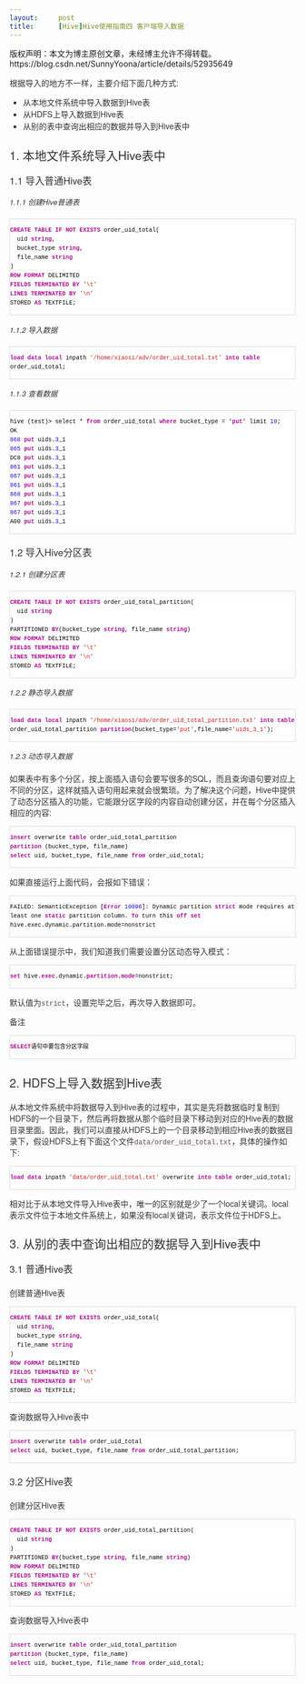 ```yaml
---
layout:     post
title:      [Hive]Hive使用指南四 客户端导入数据
---
```

<div id="article_content" class="article_content clearfix csdn-tracking-statistics" data-pid="blog" data-mod="popu_307" data-dsm="post">
								<div class="article-copyright">
					版权声明：本文为博主原创文章，未经博主允许不得转载。					https://blog.csdn.net/SunnyYoona/article/details/52935649				</div>
								            <link rel="stylesheet" href="https://csdnimg.cn/release/phoenix/template/css/ck_htmledit_views-f76675cdea.css">
						<div class="htmledit_views" id="content_views">
                <p style="font-family:Arial;font-size:15px;line-height:24px;"></p><p style="color:rgb(51,51,51);font-family:'Helvetica Neue', Helvetica, Arial, sans-serif;font-size:14px;">根据导入的地方不一样，主要介绍下面几种方式:</p><ul style="color:rgb(51,51,51);font-family:'Helvetica Neue', Helvetica, Arial, sans-serif;font-size:14px;"><li style="line-height:1.5;">从本地文件系统中导入数据到Hive表</li><li style="line-height:1.5;">从HDFS上导入数据到Hive表</li><li style="line-height:1.5;">从别的表中查询出相应的数据并导入到Hive表中</li></ul><h3 id="1-hive" style="font-family:'Helvetica Neue', Helvetica, Arial, sans-serif;font-weight:500;line-height:1.1;color:rgb(51,51,51);font-size:1.5em;">1. 本地文件系统导入Hive表中<a href="http://gitlab.corp.qunar.com/jifeng.si/learningnotes/blob/master/IT/%E5%A4%A7%E6%95%B0%E6%8D%AE/Hive/%5BHive%5DHive%E4%BD%BF%E7%94%A8%E6%8C%87%E5%8D%97%E5%9B%9B%20%E5%AE%A2%E6%88%B7%E7%AB%AF%E5%AF%BC%E5%85%A5%E6%95%B0%E6%8D%AE.md#1-hive" rel="nofollow" style="background:transparent;color:rgb(68,110,155);"></a></h3><h4 id="1-1-hive" style="font-family:'Helvetica Neue', Helvetica, Arial, sans-serif;font-weight:500;line-height:1.1;color:rgb(51,51,51);font-size:1.2em;">1.1 导入普通Hive表<a href="http://gitlab.corp.qunar.com/jifeng.si/learningnotes/blob/master/IT/%E5%A4%A7%E6%95%B0%E6%8D%AE/Hive/%5BHive%5DHive%E4%BD%BF%E7%94%A8%E6%8C%87%E5%8D%97%E5%9B%9B%20%E5%AE%A2%E6%88%B7%E7%AB%AF%E5%AF%BC%E5%85%A5%E6%95%B0%E6%8D%AE.md#1-1-hive" rel="nofollow" style="background:transparent;color:rgb(68,110,155);"></a></h4><h5 id="1-1-1-hive" style="font-family:'Helvetica Neue', Helvetica, Arial, sans-serif;font-weight:500;line-height:1.1;color:rgb(51,51,51);font-size:13px;">1.1.1 创建Hive普通表<a href="http://gitlab.corp.qunar.com/jifeng.si/learningnotes/blob/master/IT/%E5%A4%A7%E6%95%B0%E6%8D%AE/Hive/%5BHive%5DHive%E4%BD%BF%E7%94%A8%E6%8C%87%E5%8D%97%E5%9B%9B%20%E5%AE%A2%E6%88%B7%E7%AB%AF%E5%AF%BC%E5%85%A5%E6%95%B0%E6%8D%AE.md#1-1-1-hive" rel="nofollow" style="background:transparent;color:rgb(68,110,155);"></a></h5><div class="highlighted-data white" style="border:none;table-layout:fixed;color:rgb(51,51,51);font-family:'Helvetica Neue', Helvetica, Arial, sans-serif;font-size:14px;"><div class="highlight" style="border:1px solid rgb(221,221,221);"><pre style="font-family:Menlo, 'Liberation Mono', Consolas, 'Courier New', 'andale mono', 'lucida console', monospace;background-color:rgb(255,255,255);border:none;font-size:12px !important;line-height:16px !important;"><code class="hljs sql" style="font-family:Menlo, Monaco, Consolas, 'Courier New', monospace;color:#000000;display:block;"><span class="line" id="LC1" style="display:inline;"><span class="hljs-keyword" style="font-weight:bold;color:rgb(170,13,145);">CREATE</span> <span class="hljs-keyword" style="font-weight:bold;color:rgb(170,13,145);">TABLE</span> <span class="hljs-keyword" style="font-weight:bold;color:rgb(170,13,145);">IF</span> <span class="hljs-keyword" style="font-weight:bold;color:rgb(170,13,145);">NOT</span> <span class="hljs-keyword" style="font-weight:bold;color:rgb(170,13,145);">EXISTS</span> order_uid_total(</span><span class="hljs-operator">
</span><span class="line" id="LC2" style="display:inline;">  uid <span class="hljs-keyword" style="font-weight:bold;color:rgb(170,13,145);">string</span>,</span><span class="hljs-operator">
</span><span class="line" id="LC3" style="display:inline;">  bucket_type <span class="hljs-keyword" style="font-weight:bold;color:rgb(170,13,145);">string</span>,</span><span class="hljs-operator">
</span><span class="line" id="LC4" style="display:inline;"><span class="hljs-operator">  file_name <span class="hljs-keyword" style="font-weight:bold;color:rgb(170,13,145);">string</span></span></span><span class="hljs-operator">
</span><span class="line" id="LC5" style="display:inline;">)</span><span class="hljs-operator">
</span><span class="line" id="LC6" style="display:inline;"><span class="hljs-keyword" style="font-weight:bold;color:rgb(170,13,145);">ROW</span> <span class="hljs-keyword" style="font-weight:bold;color:rgb(170,13,145);">FORMAT</span> DELIMITED</span><span class="hljs-operator">
</span><span class="line" id="LC7" style="display:inline;"><span class="hljs-operator"><span class="hljs-keyword" style="font-weight:bold;color:rgb(170,13,145);">FIELDS</span> <span class="hljs-keyword" style="font-weight:bold;color:rgb(170,13,145);">TERMINATED</span> <span class="hljs-keyword" style="font-weight:bold;color:rgb(170,13,145);">BY</span> <span class="hljs-string" style="color:rgb(196,26,22);">'\t'</span></span></span><span class="hljs-operator">
</span><span class="line" id="LC8" style="display:inline;"><span class="hljs-operator"><span class="hljs-keyword" style="font-weight:bold;color:rgb(170,13,145);">LINES</span> <span class="hljs-keyword" style="font-weight:bold;color:rgb(170,13,145);">TERMINATED</span> <span class="hljs-keyword" style="font-weight:bold;color:rgb(170,13,145);">BY</span> <span class="hljs-string" style="color:rgb(196,26,22);">'\n'</span></span></span><span class="hljs-operator">
</span><span class="line" id="LC9" style="display:inline;">STORED <span class="hljs-keyword" style="font-weight:bold;color:rgb(170,13,145);">AS</span> TEXTFILE;</span>
<span class="line" id="LC10" style="display:inline;"></span></code></pre></div></div><h5 id="1-1-2" style="font-family:'Helvetica Neue', Helvetica, Arial, sans-serif;font-weight:500;line-height:1.1;color:rgb(51,51,51);font-size:13px;">1.1.2 导入数据<a href="http://gitlab.corp.qunar.com/jifeng.si/learningnotes/blob/master/IT/%E5%A4%A7%E6%95%B0%E6%8D%AE/Hive/%5BHive%5DHive%E4%BD%BF%E7%94%A8%E6%8C%87%E5%8D%97%E5%9B%9B%20%E5%AE%A2%E6%88%B7%E7%AB%AF%E5%AF%BC%E5%85%A5%E6%95%B0%E6%8D%AE.md#1-1-2" rel="nofollow" style="background:transparent;color:rgb(68,110,155);"></a></h5><div class="highlighted-data white" style="border:none;table-layout:fixed;color:rgb(51,51,51);font-family:'Helvetica Neue', Helvetica, Arial, sans-serif;font-size:14px;"><div class="highlight" style="border:1px solid rgb(221,221,221);"><pre style="font-family:Menlo, 'Liberation Mono', Consolas, 'Courier New', 'andale mono', 'lucida console', monospace;background-color:rgb(255,255,255);border:none;font-size:12px !important;line-height:16px !important;"><code class="hljs sql" style="font-family:Menlo, Monaco, Consolas, 'Courier New', monospace;color:#000000;display:block;"><span class="line" style="display:inline;"><span class="hljs-keyword" style="font-weight:bold;color:rgb(170,13,145);">load</span> <span class="hljs-keyword" style="font-weight:bold;color:rgb(170,13,145);">data</span> <span class="hljs-keyword" style="font-weight:bold;color:rgb(170,13,145);">local</span> inpath <span class="hljs-string" style="color:rgb(196,26,22);">'/home/xiaosi/adv/order_uid_total.txt'</span> <span class="hljs-keyword" style="font-weight:bold;color:rgb(170,13,145);">into</span> <span class="hljs-keyword" style="font-weight:bold;color:rgb(170,13,145);">table</span> order_uid_total;</span>
<span class="line" style="display:inline;"></span></code></pre></div></div><h5 id="1-1-3" style="font-family:'Helvetica Neue', Helvetica, Arial, sans-serif;font-weight:500;line-height:1.1;color:rgb(51,51,51);font-size:13px;">1.1.3 查看数据<a href="http://gitlab.corp.qunar.com/jifeng.si/learningnotes/blob/master/IT/%E5%A4%A7%E6%95%B0%E6%8D%AE/Hive/%5BHive%5DHive%E4%BD%BF%E7%94%A8%E6%8C%87%E5%8D%97%E5%9B%9B%20%E5%AE%A2%E6%88%B7%E7%AB%AF%E5%AF%BC%E5%85%A5%E6%95%B0%E6%8D%AE.md#1-1-3" rel="nofollow" style="background:transparent;color:rgb(68,110,155);"></a></h5><div class="highlighted-data white" style="border:none;table-layout:fixed;color:rgb(51,51,51);font-family:'Helvetica Neue', Helvetica, Arial, sans-serif;font-size:14px;"><div class="highlight" style="border:1px solid rgb(221,221,221);"><pre style="font-family:Menlo, 'Liberation Mono', Consolas, 'Courier New', 'andale mono', 'lucida console', monospace;background-color:rgb(255,255,255);border:none;font-size:12px !important;line-height:16px !important;"><code class="hljs applescript" style="font-family:Menlo, Monaco, Consolas, 'Courier New', monospace;color:#000000;display:block;"><span class="line" style="display:inline;">hive (test)&gt; select * <span class="hljs-keyword" style="font-weight:bold;color:rgb(170,13,145);">from</span> order_uid_total <span class="hljs-keyword" style="font-weight:bold;color:rgb(170,13,145);">where</span> bucket_type = '<span class="hljs-keyword" style="font-weight:bold;color:rgb(170,13,145);">put</span>' limit <span class="hljs-number" style="color:rgb(28,0,207);">10</span>;</span>
<span class="line" style="display:inline;">OK</span>
<span class="line" style="display:inline;"><span class="hljs-number" style="color:rgb(28,0,207);">868</span> <span class="hljs-keyword" style="font-weight:bold;color:rgb(170,13,145);">put</span> uids<span class="hljs-number" style="color:rgb(28,0,207);">.3</span>_1</span>
<span class="line" style="display:inline;"><span class="hljs-number" style="color:rgb(28,0,207);">865</span> <span class="hljs-keyword" style="font-weight:bold;color:rgb(170,13,145);">put</span> uids<span class="hljs-number" style="color:rgb(28,0,207);">.3</span>_1</span>
<span class="line" style="display:inline;">DC8 <span class="hljs-keyword" style="font-weight:bold;color:rgb(170,13,145);">put</span> uids<span class="hljs-number" style="color:rgb(28,0,207);">.3</span>_1</span>
<span class="line" style="display:inline;"><span class="hljs-number" style="color:rgb(28,0,207);">861</span> <span class="hljs-keyword" style="font-weight:bold;color:rgb(170,13,145);">put</span> uids<span class="hljs-number" style="color:rgb(28,0,207);">.3</span>_1</span>
<span class="line" style="display:inline;"><span class="hljs-number" style="color:rgb(28,0,207);">867</span> <span class="hljs-keyword" style="font-weight:bold;color:rgb(170,13,145);">put</span> uids<span class="hljs-number" style="color:rgb(28,0,207);">.3</span>_1</span>
<span class="line" style="display:inline;"><span class="hljs-number" style="color:rgb(28,0,207);">861</span> <span class="hljs-keyword" style="font-weight:bold;color:rgb(170,13,145);">put</span> uids<span class="hljs-number" style="color:rgb(28,0,207);">.3</span>_1</span>
<span class="line" style="display:inline;"><span class="hljs-number" style="color:rgb(28,0,207);">868</span> <span class="hljs-keyword" style="font-weight:bold;color:rgb(170,13,145);">put</span> uids<span class="hljs-number" style="color:rgb(28,0,207);">.3</span>_1</span>
<span class="line" style="display:inline;"><span class="hljs-number" style="color:rgb(28,0,207);">867</span> <span class="hljs-keyword" style="font-weight:bold;color:rgb(170,13,145);">put</span> uids<span class="hljs-number" style="color:rgb(28,0,207);">.3</span>_1</span>
<span class="line" id="LC11" style="display:inline;"><span class="hljs-number" style="color:rgb(28,0,207);">867</span> <span class="hljs-keyword" style="font-weight:bold;color:rgb(170,13,145);">put</span> uids<span class="hljs-number" style="color:rgb(28,0,207);">.3</span>_1</span>
<span class="line" id="LC12" style="display:inline;">A00 <span class="hljs-keyword" style="font-weight:bold;color:rgb(170,13,145);">put</span> uids<span class="hljs-number" style="color:rgb(28,0,207);">.3</span>_1</span>
<span class="line" id="LC13" style="display:inline;"></span></code></pre></div></div><h4 id="1-2-hive" style="font-family:'Helvetica Neue', Helvetica, Arial, sans-serif;font-weight:500;line-height:1.1;color:rgb(51,51,51);font-size:1.2em;">1.2 导入Hive分区表<a href="http://gitlab.corp.qunar.com/jifeng.si/learningnotes/blob/master/IT/%E5%A4%A7%E6%95%B0%E6%8D%AE/Hive/%5BHive%5DHive%E4%BD%BF%E7%94%A8%E6%8C%87%E5%8D%97%E5%9B%9B%20%E5%AE%A2%E6%88%B7%E7%AB%AF%E5%AF%BC%E5%85%A5%E6%95%B0%E6%8D%AE.md#1-2-hive" rel="nofollow" style="background:transparent;color:rgb(68,110,155);"></a></h4><h5 id="1-2-1" style="font-family:'Helvetica Neue', Helvetica, Arial, sans-serif;font-weight:500;line-height:1.1;color:rgb(51,51,51);font-size:13px;">1.2.1 创建分区表<a href="http://gitlab.corp.qunar.com/jifeng.si/learningnotes/blob/master/IT/%E5%A4%A7%E6%95%B0%E6%8D%AE/Hive/%5BHive%5DHive%E4%BD%BF%E7%94%A8%E6%8C%87%E5%8D%97%E5%9B%9B%20%E5%AE%A2%E6%88%B7%E7%AB%AF%E5%AF%BC%E5%85%A5%E6%95%B0%E6%8D%AE.md#1-2-1" rel="nofollow" style="background:transparent;color:rgb(68,110,155);"></a></h5><div class="highlighted-data white" style="border:none;table-layout:fixed;color:rgb(51,51,51);font-family:'Helvetica Neue', Helvetica, Arial, sans-serif;font-size:14px;"><div class="highlight" style="border:1px solid rgb(221,221,221);"><pre style="font-family:Menlo, 'Liberation Mono', Consolas, 'Courier New', 'andale mono', 'lucida console', monospace;background-color:rgb(255,255,255);border:none;font-size:12px !important;line-height:16px !important;"><code class="hljs sql" style="font-family:Menlo, Monaco, Consolas, 'Courier New', monospace;color:#000000;display:block;"><span class="line" style="display:inline;"><span class="hljs-keyword" style="font-weight:bold;color:rgb(170,13,145);">CREATE</span> <span class="hljs-keyword" style="font-weight:bold;color:rgb(170,13,145);">TABLE</span> <span class="hljs-keyword" style="font-weight:bold;color:rgb(170,13,145);">IF</span> <span class="hljs-keyword" style="font-weight:bold;color:rgb(170,13,145);">NOT</span> <span class="hljs-keyword" style="font-weight:bold;color:rgb(170,13,145);">EXISTS</span> order_uid_total_partition(</span><span class="hljs-operator">
</span><span class="line" style="display:inline;"><span class="hljs-operator">  uid <span class="hljs-keyword" style="font-weight:bold;color:rgb(170,13,145);">string</span></span></span><span class="hljs-operator">
</span><span class="line" style="display:inline;">)</span><span class="hljs-operator">
</span><span class="line" style="display:inline;">PARTITIONED <span class="hljs-keyword" style="font-weight:bold;color:rgb(170,13,145);">BY</span>(bucket_type <span class="hljs-keyword" style="font-weight:bold;color:rgb(170,13,145);">string</span>, file_name <span class="hljs-keyword" style="font-weight:bold;color:rgb(170,13,145);">string</span>)</span><span class="hljs-operator">
</span><span class="line" style="display:inline;"><span class="hljs-keyword" style="font-weight:bold;color:rgb(170,13,145);">ROW</span> <span class="hljs-keyword" style="font-weight:bold;color:rgb(170,13,145);">FORMAT</span> DELIMITED</span><span class="hljs-operator">
</span><span class="line" style="display:inline;"><span class="hljs-operator"><span class="hljs-keyword" style="font-weight:bold;color:rgb(170,13,145);">FIELDS</span> <span class="hljs-keyword" style="font-weight:bold;color:rgb(170,13,145);">TERMINATED</span> <span class="hljs-keyword" style="font-weight:bold;color:rgb(170,13,145);">BY</span> <span class="hljs-string" style="color:rgb(196,26,22);">'\t'</span></span></span><span class="hljs-operator">
</span><span class="line" style="display:inline;"><span class="hljs-operator"><span class="hljs-keyword" style="font-weight:bold;color:rgb(170,13,145);">LINES</span> <span class="hljs-keyword" style="font-weight:bold;color:rgb(170,13,145);">TERMINATED</span> <span class="hljs-keyword" style="font-weight:bold;color:rgb(170,13,145);">BY</span> <span class="hljs-string" style="color:rgb(196,26,22);">'\n'</span></span></span><span class="hljs-operator">
</span><span class="line" style="display:inline;">STORED <span class="hljs-keyword" style="font-weight:bold;color:rgb(170,13,145);">AS</span> TEXTFILE;</span>
<span class="line" style="display:inline;"></span></code></pre></div></div><h5 id="1-2-2" style="font-family:'Helvetica Neue', Helvetica, Arial, sans-serif;font-weight:500;line-height:1.1;color:rgb(51,51,51);font-size:13px;">1.2.2 静态导入数据<a href="http://gitlab.corp.qunar.com/jifeng.si/learningnotes/blob/master/IT/%E5%A4%A7%E6%95%B0%E6%8D%AE/Hive/%5BHive%5DHive%E4%BD%BF%E7%94%A8%E6%8C%87%E5%8D%97%E5%9B%9B%20%E5%AE%A2%E6%88%B7%E7%AB%AF%E5%AF%BC%E5%85%A5%E6%95%B0%E6%8D%AE.md#1-2-2" rel="nofollow" style="background:transparent;color:rgb(68,110,155);"></a></h5><div class="highlighted-data white" style="border:none;table-layout:fixed;color:rgb(51,51,51);font-family:'Helvetica Neue', Helvetica, Arial, sans-serif;font-size:14px;"><div class="highlight" style="border:1px solid rgb(221,221,221);"><pre style="font-family:Menlo, 'Liberation Mono', Consolas, 'Courier New', 'andale mono', 'lucida console', monospace;background-color:rgb(255,255,255);border:none;font-size:12px !important;line-height:16px !important;"><code class="hljs sql" style="font-family:Menlo, Monaco, Consolas, 'Courier New', monospace;color:#000000;display:block;"><span class="line" style="display:inline;"><span class="hljs-keyword" style="font-weight:bold;color:rgb(170,13,145);">load</span> <span class="hljs-keyword" style="font-weight:bold;color:rgb(170,13,145);">data</span> <span class="hljs-keyword" style="font-weight:bold;color:rgb(170,13,145);">local</span> inpath <span class="hljs-string" style="color:rgb(196,26,22);">'/home/xiaosi/adv/order_uid_total_partition.txt'</span> <span class="hljs-keyword" style="font-weight:bold;color:rgb(170,13,145);">into</span> <span class="hljs-keyword" style="font-weight:bold;color:rgb(170,13,145);">table</span> order_uid_total_partition <span class="hljs-keyword" style="font-weight:bold;color:rgb(170,13,145);">partition</span>(bucket_type=<span class="hljs-string" style="color:rgb(196,26,22);">'put'</span>,file_name=<span class="hljs-string" style="color:rgb(196,26,22);">'uids_3_1'</span>);</span>
<span class="line" style="display:inline;"></span></code></pre></div></div><h5 id="1-2-3" style="font-family:'Helvetica Neue', Helvetica, Arial, sans-serif;font-weight:500;line-height:1.1;color:rgb(51,51,51);font-size:13px;">1.2.3 动态导入数据<a href="http://gitlab.corp.qunar.com/jifeng.si/learningnotes/blob/master/IT/%E5%A4%A7%E6%95%B0%E6%8D%AE/Hive/%5BHive%5DHive%E4%BD%BF%E7%94%A8%E6%8C%87%E5%8D%97%E5%9B%9B%20%E5%AE%A2%E6%88%B7%E7%AB%AF%E5%AF%BC%E5%85%A5%E6%95%B0%E6%8D%AE.md#1-2-3" rel="nofollow" style="background:transparent;color:rgb(68,110,155);"></a></h5><p style="color:rgb(51,51,51);font-family:'Helvetica Neue', Helvetica, Arial, sans-serif;font-size:14px;">如果表中有多个分区，按上面插入语句会要写很多的SQL，而且查询语句要对应上不同的分区，这样就插入语句用起来就会很繁琐。为了解决这个问题，Hive中提供了动态分区插入的功能，它能跟分区字段的内容自动创建分区，并在每个分区插入相应的内容:</p><div class="highlighted-data white" style="border:none;table-layout:fixed;color:rgb(51,51,51);font-family:'Helvetica Neue', Helvetica, Arial, sans-serif;font-size:14px;"><div class="highlight" style="border:1px solid rgb(221,221,221);"><pre style="font-family:Menlo, 'Liberation Mono', Consolas, 'Courier New', 'andale mono', 'lucida console', monospace;background-color:rgb(255,255,255);border:none;font-size:12px !important;line-height:16px !important;"><code class="hljs sql" style="font-family:Menlo, Monaco, Consolas, 'Courier New', monospace;color:#000000;display:block;"><span class="line" style="display:inline;"><span class="hljs-keyword" style="font-weight:bold;color:rgb(170,13,145);">insert</span> overwrite <span class="hljs-keyword" style="font-weight:bold;color:rgb(170,13,145);">table</span> order_uid_total_partition</span><span class="hljs-operator">
</span><span class="line" style="display:inline;"><span class="hljs-keyword" style="font-weight:bold;color:rgb(170,13,145);">partition</span> (bucket_type, file_name)</span><span class="hljs-operator">
</span><span class="line" style="display:inline;"><span class="hljs-keyword" style="font-weight:bold;color:rgb(170,13,145);">select</span> uid, bucket_type, file_name <span class="hljs-keyword" style="font-weight:bold;color:rgb(170,13,145);">from</span> order_uid_total;</span>
<span class="line" style="display:inline;"></span></code></pre></div></div><p style="color:rgb(51,51,51);font-family:'Helvetica Neue', Helvetica, Arial, sans-serif;font-size:14px;">如果直接运行上面代码，会报如下错误：</p><div class="highlighted-data white" style="border:none;table-layout:fixed;color:rgb(51,51,51);font-family:'Helvetica Neue', Helvetica, Arial, sans-serif;font-size:14px;"><div class="highlight" style="border:1px solid rgb(221,221,221);"><pre style="font-family:Menlo, 'Liberation Mono', Consolas, 'Courier New', 'andale mono', 'lucida console', monospace;background-color:rgb(255,255,255);border:none;font-size:12px !important;line-height:16px !important;"><code class="hljs vbnet" style="font-family:Menlo, Monaco, Consolas, 'Courier New', monospace;color:#000000;display:block;"><span class="line" style="display:inline;">FAILED: SemanticException [<span class="hljs-keyword" style="font-weight:bold;color:rgb(170,13,145);">Error</span> <span class="hljs-number" style="color:rgb(28,0,207);">10096</span>]: Dynamic partition <span class="hljs-keyword" style="font-weight:bold;color:rgb(170,13,145);">strict</span> mode requires at least one <span class="hljs-keyword" style="font-weight:bold;color:rgb(170,13,145);">static</span> partition column. <span class="hljs-keyword" style="font-weight:bold;color:rgb(170,13,145);">To</span> turn this <span class="hljs-keyword" style="font-weight:bold;color:rgb(170,13,145);">off</span> <span class="hljs-keyword" style="font-weight:bold;color:rgb(170,13,145);">set</span> hive.exec.dynamic.partition.mode=nonstrict</span>
<span class="line" style="display:inline;"></span></code></pre></div></div><p style="color:rgb(51,51,51);font-family:'Helvetica Neue', Helvetica, Arial, sans-serif;font-size:14px;">从上面错误提示中，我们知道我们需要设置分区动态导入模式：</p><div class="highlighted-data white" style="border:none;table-layout:fixed;color:rgb(51,51,51);font-family:'Helvetica Neue', Helvetica, Arial, sans-serif;font-size:14px;"><div class="highlight" style="border:1px solid rgb(221,221,221);"><pre style="font-family:Menlo, 'Liberation Mono', Consolas, 'Courier New', 'andale mono', 'lucida console', monospace;background-color:rgb(255,255,255);border:none;font-size:12px !important;line-height:16px !important;"><code class="hljs sql" style="font-family:Menlo, Monaco, Consolas, 'Courier New', monospace;color:#000000;display:block;"><span class="line" style="display:inline;"><span class="hljs-keyword" style="font-weight:bold;color:rgb(170,13,145);">set</span> hive.<span class="hljs-keyword" style="font-weight:bold;color:rgb(170,13,145);">exec</span>.dynamic.<span class="hljs-keyword" style="font-weight:bold;color:rgb(170,13,145);">partition</span>.<span class="hljs-keyword" style="font-weight:bold;color:rgb(170,13,145);">mode</span>=nonstrict;</span>
<span class="line" style="display:inline;"></span></code></pre></div></div><p style="color:rgb(51,51,51);font-family:'Helvetica Neue', Helvetica, Arial, sans-serif;font-size:14px;">默认值为<code style="font-family:Menlo, Monaco, Consolas, 'Courier New', monospace;color:rgb(85,85,85);background-color:rgb(249,242,244);font-weight:inherit;">strict</code>，设置完毕之后，再次导入数据即可。</p><p style="color:rgb(51,51,51);font-family:'Helvetica Neue', Helvetica, Arial, sans-serif;font-size:14px;"><span>备注</span></p><div class="highlighted-data white" style="border:none;table-layout:fixed;color:rgb(51,51,51);font-family:'Helvetica Neue', Helvetica, Arial, sans-serif;font-size:14px;"><div class="highlight" style="border:1px solid rgb(221,221,221);"><pre style="font-family:Menlo, 'Liberation Mono', Consolas, 'Courier New', 'andale mono', 'lucida console', monospace;background-color:rgb(255,255,255);border:none;font-size:12px !important;line-height:16px !important;"><code class="hljs ruleslanguage" style="font-family:Menlo, Monaco, Consolas, 'Courier New', monospace;color:#000000;display:block;"><span class="line" style="display:inline;"><span class="hljs-keyword" style="font-weight:bold;color:rgb(170,13,145);">SELECT</span>语句中要包含分区字段</span>
<span class="line" style="display:inline;"></span></code></pre></div></div><h3 id="2-hdfs-hive" style="font-family:'Helvetica Neue', Helvetica, Arial, sans-serif;font-weight:500;line-height:1.1;color:rgb(51,51,51);font-size:1.5em;">2. HDFS上导入数据到Hive表<a href="http://gitlab.corp.qunar.com/jifeng.si/learningnotes/blob/master/IT/%E5%A4%A7%E6%95%B0%E6%8D%AE/Hive/%5BHive%5DHive%E4%BD%BF%E7%94%A8%E6%8C%87%E5%8D%97%E5%9B%9B%20%E5%AE%A2%E6%88%B7%E7%AB%AF%E5%AF%BC%E5%85%A5%E6%95%B0%E6%8D%AE.md#2-hdfs-hive" rel="nofollow" style="background:transparent;color:rgb(68,110,155);"></a></h3><p style="color:rgb(51,51,51);font-family:'Helvetica Neue', Helvetica, Arial, sans-serif;font-size:14px;">从本地文件系统中将数据导入到Hive表的过程中，其实是先将数据临时复制到HDFS的一个目录下，然后再将数据从那个临时目录下移动到对应的Hive表的数据目录里面。因此，我们可以直接从HDFS上的一个目录移动到相应Hive表的数据目录下，假设HDFS上有下面这个文件<code style="font-family:Menlo, Monaco, Consolas, 'Courier New', monospace;color:rgb(85,85,85);background-color:rgb(249,242,244);font-weight:inherit;">data/order_uid_total.txt</code>，具体的操作如下:</p><div class="highlighted-data white" style="border:none;table-layout:fixed;color:rgb(51,51,51);font-family:'Helvetica Neue', Helvetica, Arial, sans-serif;font-size:14px;"><div class="highlight" style="border:1px solid rgb(221,221,221);"><pre style="font-family:Menlo, 'Liberation Mono', Consolas, 'Courier New', 'andale mono', 'lucida console', monospace;background-color:rgb(255,255,255);border:none;font-size:12px !important;line-height:16px !important;"><code class="hljs sql" style="font-family:Menlo, Monaco, Consolas, 'Courier New', monospace;color:#000000;display:block;"><span class="line" style="display:inline;"><span class="hljs-keyword" style="font-weight:bold;color:rgb(170,13,145);">load</span> <span class="hljs-keyword" style="font-weight:bold;color:rgb(170,13,145);">data</span> inpath <span class="hljs-string" style="color:rgb(196,26,22);">'data/order_uid_total.txt'</span> overwrite <span class="hljs-keyword" style="font-weight:bold;color:rgb(170,13,145);">into</span> <span class="hljs-keyword" style="font-weight:bold;color:rgb(170,13,145);">table</span> order_uid_total;</span>
<span class="line" style="display:inline;"></span></code></pre></div></div><p style="color:rgb(51,51,51);font-family:'Helvetica Neue', Helvetica, Arial, sans-serif;font-size:14px;">相对比于从本地文件导入Hive表中，唯一的区别就是少了一个local关键词。local表示文件位于本地文件系统上，如果没有local关键词，表示文件位于HDFS上。</p><h3 id="3-hive" style="font-family:'Helvetica Neue', Helvetica, Arial, sans-serif;font-weight:500;line-height:1.1;color:rgb(51,51,51);font-size:1.5em;">3. 从别的表中查询出相应的数据导入到Hive表中<a href="http://gitlab.corp.qunar.com/jifeng.si/learningnotes/blob/master/IT/%E5%A4%A7%E6%95%B0%E6%8D%AE/Hive/%5BHive%5DHive%E4%BD%BF%E7%94%A8%E6%8C%87%E5%8D%97%E5%9B%9B%20%E5%AE%A2%E6%88%B7%E7%AB%AF%E5%AF%BC%E5%85%A5%E6%95%B0%E6%8D%AE.md#3-hive" rel="nofollow" style="background:transparent;color:rgb(68,110,155);"></a></h3><h4 id="3-1-hive" style="font-family:'Helvetica Neue', Helvetica, Arial, sans-serif;font-weight:500;line-height:1.1;color:rgb(51,51,51);font-size:1.2em;">3.1 普通Hive表<a href="http://gitlab.corp.qunar.com/jifeng.si/learningnotes/blob/master/IT/%E5%A4%A7%E6%95%B0%E6%8D%AE/Hive/%5BHive%5DHive%E4%BD%BF%E7%94%A8%E6%8C%87%E5%8D%97%E5%9B%9B%20%E5%AE%A2%E6%88%B7%E7%AB%AF%E5%AF%BC%E5%85%A5%E6%95%B0%E6%8D%AE.md#3-1-hive" rel="nofollow" style="background:transparent;color:rgb(68,110,155);"></a></h4><p style="color:rgb(51,51,51);font-family:'Helvetica Neue', Helvetica, Arial, sans-serif;font-size:14px;">创建普通Hive表</p><div class="highlighted-data white" style="border:none;table-layout:fixed;color:rgb(51,51,51);font-family:'Helvetica Neue', Helvetica, Arial, sans-serif;font-size:14px;"><div class="highlight" style="border:1px solid rgb(221,221,221);"><pre style="font-family:Menlo, 'Liberation Mono', Consolas, 'Courier New', 'andale mono', 'lucida console', monospace;background-color:rgb(255,255,255);border:none;font-size:12px !important;line-height:16px !important;"><code class="hljs sql" style="font-family:Menlo, Monaco, Consolas, 'Courier New', monospace;color:#000000;display:block;"><span class="line" style="display:inline;"><span class="hljs-keyword" style="font-weight:bold;color:rgb(170,13,145);">CREATE</span> <span class="hljs-keyword" style="font-weight:bold;color:rgb(170,13,145);">TABLE</span> <span class="hljs-keyword" style="font-weight:bold;color:rgb(170,13,145);">IF</span> <span class="hljs-keyword" style="font-weight:bold;color:rgb(170,13,145);">NOT</span> <span class="hljs-keyword" style="font-weight:bold;color:rgb(170,13,145);">EXISTS</span> order_uid_total(</span><span class="hljs-operator">
</span><span class="line" style="display:inline;">  uid <span class="hljs-keyword" style="font-weight:bold;color:rgb(170,13,145);">string</span>,</span><span class="hljs-operator">
</span><span class="line" style="display:inline;">  bucket_type <span class="hljs-keyword" style="font-weight:bold;color:rgb(170,13,145);">string</span>,</span><span class="hljs-operator">
</span><span class="line" style="display:inline;"><span class="hljs-operator">  file_name <span class="hljs-keyword" style="font-weight:bold;color:rgb(170,13,145);">string</span></span></span><span class="hljs-operator">
</span><span class="line" style="display:inline;">)</span><span class="hljs-operator">
</span><span class="line" style="display:inline;"><span class="hljs-keyword" style="font-weight:bold;color:rgb(170,13,145);">ROW</span> <span class="hljs-keyword" style="font-weight:bold;color:rgb(170,13,145);">FORMAT</span> DELIMITED</span><span class="hljs-operator">
</span><span class="line" style="display:inline;"><span class="hljs-operator"><span class="hljs-keyword" style="font-weight:bold;color:rgb(170,13,145);">FIELDS</span> <span class="hljs-keyword" style="font-weight:bold;color:rgb(170,13,145);">TERMINATED</span> <span class="hljs-keyword" style="font-weight:bold;color:rgb(170,13,145);">BY</span> <span class="hljs-string" style="color:rgb(196,26,22);">'\t'</span></span></span><span class="hljs-operator">
</span><span class="line" style="display:inline;"><span class="hljs-operator"><span class="hljs-keyword" style="font-weight:bold;color:rgb(170,13,145);">LINES</span> <span class="hljs-keyword" style="font-weight:bold;color:rgb(170,13,145);">TERMINATED</span> <span class="hljs-keyword" style="font-weight:bold;color:rgb(170,13,145);">BY</span> <span class="hljs-string" style="color:rgb(196,26,22);">'\n'</span></span></span><span class="hljs-operator">
</span><span class="line" style="display:inline;">STORED <span class="hljs-keyword" style="font-weight:bold;color:rgb(170,13,145);">AS</span> TEXTFILE;</span>
<span class="line" style="display:inline;"></span></code></pre></div></div><p style="color:rgb(51,51,51);font-family:'Helvetica Neue', Helvetica, Arial, sans-serif;font-size:14px;">查询数据导入Hive表中</p><div class="highlighted-data white" style="border:none;table-layout:fixed;color:rgb(51,51,51);font-family:'Helvetica Neue', Helvetica, Arial, sans-serif;font-size:14px;"><div class="highlight" style="border:1px solid rgb(221,221,221);"><pre style="font-family:Menlo, 'Liberation Mono', Consolas, 'Courier New', 'andale mono', 'lucida console', monospace;background-color:rgb(255,255,255);border:none;font-size:12px !important;line-height:16px !important;"><code class="hljs sql" style="font-family:Menlo, Monaco, Consolas, 'Courier New', monospace;color:#000000;display:block;"><span class="line" style="display:inline;"><span class="hljs-keyword" style="font-weight:bold;color:rgb(170,13,145);">insert</span> overwrite <span class="hljs-keyword" style="font-weight:bold;color:rgb(170,13,145);">table</span> order_uid_total</span><span class="hljs-operator">
</span><span class="line" style="display:inline;"><span class="hljs-keyword" style="font-weight:bold;color:rgb(170,13,145);">select</span> uid, bucket_type, file_name <span class="hljs-keyword" style="font-weight:bold;color:rgb(170,13,145);">from</span> order_uid_total_partition;</span>
<span class="line" style="display:inline;"></span></code></pre></div></div><h4 id="3-2-hive" style="font-family:'Helvetica Neue', Helvetica, Arial, sans-serif;font-weight:500;line-height:1.1;color:rgb(51,51,51);font-size:1.2em;">3.2 分区Hive表<a href="http://gitlab.corp.qunar.com/jifeng.si/learningnotes/blob/master/IT/%E5%A4%A7%E6%95%B0%E6%8D%AE/Hive/%5BHive%5DHive%E4%BD%BF%E7%94%A8%E6%8C%87%E5%8D%97%E5%9B%9B%20%E5%AE%A2%E6%88%B7%E7%AB%AF%E5%AF%BC%E5%85%A5%E6%95%B0%E6%8D%AE.md#3-2-hive" rel="nofollow" style="background:transparent;color:rgb(68,110,155);"></a></h4><p style="color:rgb(51,51,51);font-family:'Helvetica Neue', Helvetica, Arial, sans-serif;font-size:14px;">创建分区Hive表</p><div class="highlighted-data white" style="border:none;table-layout:fixed;color:rgb(51,51,51);font-family:'Helvetica Neue', Helvetica, Arial, sans-serif;font-size:14px;"><div class="highlight" style="border:1px solid rgb(221,221,221);"><pre style="font-family:Menlo, 'Liberation Mono', Consolas, 'Courier New', 'andale mono', 'lucida console', monospace;background-color:rgb(255,255,255);border:none;font-size:12px !important;line-height:16px !important;"><code class="hljs sql" style="font-family:Menlo, Monaco, Consolas, 'Courier New', monospace;color:#000000;display:block;"><span class="line" style="display:inline;"><span class="hljs-keyword" style="font-weight:bold;color:rgb(170,13,145);">CREATE</span> <span class="hljs-keyword" style="font-weight:bold;color:rgb(170,13,145);">TABLE</span> <span class="hljs-keyword" style="font-weight:bold;color:rgb(170,13,145);">IF</span> <span class="hljs-keyword" style="font-weight:bold;color:rgb(170,13,145);">NOT</span> <span class="hljs-keyword" style="font-weight:bold;color:rgb(170,13,145);">EXISTS</span> order_uid_total_partition(</span><span class="hljs-operator">
</span><span class="line" style="display:inline;"><span class="hljs-operator">  uid <span class="hljs-keyword" style="font-weight:bold;color:rgb(170,13,145);">string</span></span></span><span class="hljs-operator">
</span><span class="line" style="display:inline;">)</span><span class="hljs-operator">
</span><span class="line" style="display:inline;">PARTITIONED <span class="hljs-keyword" style="font-weight:bold;color:rgb(170,13,145);">BY</span>(bucket_type <span class="hljs-keyword" style="font-weight:bold;color:rgb(170,13,145);">string</span>, file_name <span class="hljs-keyword" style="font-weight:bold;color:rgb(170,13,145);">string</span>)</span><span class="hljs-operator">
</span><span class="line" style="display:inline;"><span class="hljs-keyword" style="font-weight:bold;color:rgb(170,13,145);">ROW</span> <span class="hljs-keyword" style="font-weight:bold;color:rgb(170,13,145);">FORMAT</span> DELIMITED</span><span class="hljs-operator">
</span><span class="line" style="display:inline;"><span class="hljs-operator"><span class="hljs-keyword" style="font-weight:bold;color:rgb(170,13,145);">FIELDS</span> <span class="hljs-keyword" style="font-weight:bold;color:rgb(170,13,145);">TERMINATED</span> <span class="hljs-keyword" style="font-weight:bold;color:rgb(170,13,145);">BY</span> <span class="hljs-string" style="color:rgb(196,26,22);">'\t'</span></span></span><span class="hljs-operator">
</span><span class="line" style="display:inline;"><span class="hljs-operator"><span class="hljs-keyword" style="font-weight:bold;color:rgb(170,13,145);">LINES</span> <span class="hljs-keyword" style="font-weight:bold;color:rgb(170,13,145);">TERMINATED</span> <span class="hljs-keyword" style="font-weight:bold;color:rgb(170,13,145);">BY</span> <span class="hljs-string" style="color:rgb(196,26,22);">'\n'</span></span></span><span class="hljs-operator">
</span><span class="line" style="display:inline;">STORED <span class="hljs-keyword" style="font-weight:bold;color:rgb(170,13,145);">AS</span> TEXTFILE;</span>
<span class="line" style="display:inline;"></span></code></pre></div></div><p style="color:rgb(51,51,51);font-family:'Helvetica Neue', Helvetica, Arial, sans-serif;font-size:14px;">查询数据导入Hive表中</p><div class="highlighted-data white" style="border:none;table-layout:fixed;color:rgb(51,51,51);font-family:'Helvetica Neue', Helvetica, Arial, sans-serif;font-size:14px;"><div class="highlight" style="border:1px solid rgb(221,221,221);"><pre style="font-family:Menlo, 'Liberation Mono', Consolas, 'Courier New', 'andale mono', 'lucida console', monospace;background-color:rgb(255,255,255);border:none;font-size:12px !important;line-height:16px !important;"><code class="hljs sql" style="font-family:Menlo, Monaco, Consolas, 'Courier New', monospace;color:#000000;display:block;"><span class="line" style="display:inline;"><span class="hljs-keyword" style="font-weight:bold;color:rgb(170,13,145);">insert</span> overwrite <span class="hljs-keyword" style="font-weight:bold;color:rgb(170,13,145);">table</span> order_uid_total_partition</span><span class="hljs-operator">
</span><span class="line" style="display:inline;"><span class="hljs-keyword" style="font-weight:bold;color:rgb(170,13,145);">partition</span> (bucket_type, file_name)</span><span class="hljs-operator">
</span><span class="line" style="display:inline;"><span class="hljs-keyword" style="font-weight:bold;color:rgb(170,13,145);">select</span> uid, bucket_type, file_name <span class="hljs-keyword" style="font-weight:bold;color:rgb(170,13,145);">from</span> order_uid_total;</span></code></pre></div></div><p style="font-family:Arial;font-size:15px;line-height:24px;"><span style="font-family:Helvetica, 'Hiragino Sans GB', 'Microsoft Yahei', SimSun, SimHei, arial, sans-serif;"><br></span></p>            </div>
                </div>